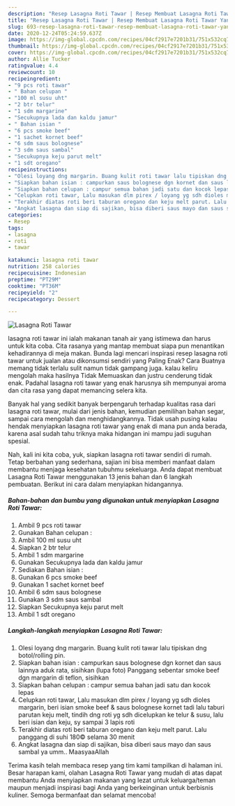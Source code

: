 ```yaml
---
description: "Resep Lasagna Roti Tawar | Resep Membuat Lasagna Roti Tawar Yang Enak Dan Mudah"
title: "Resep Lasagna Roti Tawar | Resep Membuat Lasagna Roti Tawar Yang Enak Dan Mudah"
slug: 693-resep-lasagna-roti-tawar-resep-membuat-lasagna-roti-tawar-yang-enak-dan-mudah
date: 2020-12-24T05:24:59.637Z
image: https://img-global.cpcdn.com/recipes/04cf2917e7201b31/751x532cq70/lasagna-roti-tawar-foto-resep-utama.jpg
thumbnail: https://img-global.cpcdn.com/recipes/04cf2917e7201b31/751x532cq70/lasagna-roti-tawar-foto-resep-utama.jpg
cover: https://img-global.cpcdn.com/recipes/04cf2917e7201b31/751x532cq70/lasagna-roti-tawar-foto-resep-utama.jpg
author: Allie Tucker
ratingvalue: 4.4
reviewcount: 10
recipeingredient:
- "9 pcs roti tawar"
- " Bahan celupan "
- "100 ml susu uht"
- "2 btr telur"
- "1 sdm margarine"
- "Secukupnya lada dan kaldu jamur"
- " Bahan isian "
- "6 pcs smoke beef"
- "1 sachet kornet beef"
- "6 sdm saus bolognese"
- "3 sdm saus sambal"
- "Secukupnya keju parut melt"
- "1 sdt oregano"
recipeinstructions:
- "Olesi loyang dng margarin. Buang kulit roti tawar lalu tipiskan dng botol/rolling pin."
- "Siapkan bahan isian : campurkan saus bolognese dgn kornet dan saus lainnya aduk rata, sisihkan (lupa foto) Panggang sebentar smoke beef dgn margarin di teflon, sisihkan"
- "Siapkan bahan celupan : campur semua bahan jadi satu dan kocok lepas"
- "Celupkan roti tawar, Lalu masukan dlm pirex / loyang yg sdh dioles margarin, beri isian smoke beef &amp; saus bolognese kornet tadi lalu taburi parutan keju melt, tindih dng roti yg sdh dicelupkan ke telur &amp; susu, lalu beri isian dan keju, sy sampai 3 lapis roti"
- "Terakhir diatas roti beri taburan oregano dan keju melt parut. Lalu panggang di suhi 180© selama 30 menit"
- "Angkat lasagna dan siap di sajikan, bisa diberi saus mayo dan saus sambal ya umm.. MaasyaaAllah"
categories:
- Resep
tags:
- lasagna
- roti
- tawar

katakunci: lasagna roti tawar 
nutrition: 258 calories
recipecuisine: Indonesian
preptime: "PT29M"
cooktime: "PT36M"
recipeyield: "2"
recipecategory: Dessert

---
```



![Lasagna Roti Tawar](https://img-global.cpcdn.com/recipes/04cf2917e7201b31/751x532cq70/lasagna-roti-tawar-foto-resep-utama.jpg)


lasagna roti tawar ini ialah makanan tanah air yang istimewa dan harus untuk kita coba. Cita rasanya yang mantap membuat siapa pun menantikan kehadirannya di meja makan.
Bunda lagi mencari inspirasi resep lasagna roti tawar untuk jualan atau dikonsumsi sendiri yang Paling Enak? Cara Buatnya memang tidak terlalu sulit namun tidak gampang juga. kalau keliru mengolah maka hasilnya Tidak Memuaskan dan justru cenderung tidak enak. Padahal lasagna roti tawar yang enak harusnya sih mempunyai aroma dan cita rasa yang dapat memancing selera kita.

Banyak hal yang sedikit banyak berpengaruh terhadap kualitas rasa dari lasagna roti tawar, mulai dari jenis bahan, kemudian pemilihan bahan segar, sampai cara mengolah dan menghidangkannya. Tidak usah pusing kalau hendak menyiapkan lasagna roti tawar yang enak di mana pun anda berada, karena asal sudah tahu triknya maka hidangan ini mampu jadi suguhan spesial.




Nah, kali ini kita coba, yuk, siapkan lasagna roti tawar sendiri di rumah. Tetap berbahan yang sederhana, sajian ini bisa memberi manfaat dalam membantu menjaga kesehatan tubuhmu sekeluarga. Anda dapat membuat Lasagna Roti Tawar menggunakan 13 jenis bahan dan 6 langkah pembuatan. Berikut ini cara dalam menyiapkan hidangannya.

<!--inarticleads1-->

##### Bahan-bahan dan bumbu yang digunakan untuk menyiapkan Lasagna Roti Tawar:

1. Ambil 9 pcs roti tawar
1. Gunakan  Bahan celupan :
1. Ambil 100 ml susu uht
1. Siapkan 2 btr telur
1. Ambil 1 sdm margarine
1. Gunakan Secukupnya lada dan kaldu jamur
1. Sediakan  Bahan isian :
1. Gunakan 6 pcs smoke beef
1. Gunakan 1 sachet kornet beef
1. Ambil 6 sdm saus bolognese
1. Gunakan 3 sdm saus sambal
1. Siapkan Secukupnya keju parut melt
1. Ambil 1 sdt oregano




<!--inarticleads2-->

##### Langkah-langkah menyiapkan Lasagna Roti Tawar:

1. Olesi loyang dng margarin. Buang kulit roti tawar lalu tipiskan dng botol/rolling pin.
1. Siapkan bahan isian : campurkan saus bolognese dgn kornet dan saus lainnya aduk rata, sisihkan (lupa foto) Panggang sebentar smoke beef dgn margarin di teflon, sisihkan
1. Siapkan bahan celupan : campur semua bahan jadi satu dan kocok lepas
1. Celupkan roti tawar, Lalu masukan dlm pirex / loyang yg sdh dioles margarin, beri isian smoke beef &amp; saus bolognese kornet tadi lalu taburi parutan keju melt, tindih dng roti yg sdh dicelupkan ke telur &amp; susu, lalu beri isian dan keju, sy sampai 3 lapis roti
1. Terakhir diatas roti beri taburan oregano dan keju melt parut. Lalu panggang di suhi 180© selama 30 menit
1. Angkat lasagna dan siap di sajikan, bisa diberi saus mayo dan saus sambal ya umm.. MaasyaaAllah




Terima kasih telah membaca resep yang tim kami tampilkan di halaman ini. Besar harapan kami, olahan Lasagna Roti Tawar yang mudah di atas dapat membantu Anda menyiapkan makanan yang lezat untuk keluarga/teman maupun menjadi inspirasi bagi Anda yang berkeinginan untuk berbisnis kuliner. Semoga bermanfaat dan selamat mencoba!
